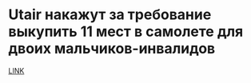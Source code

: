 # Utair накажут за требование выкупить 11 мест в самолете для двоих мальчиков-инвалидов 



[LINK](https://varlamov.ru/3399334.html)
